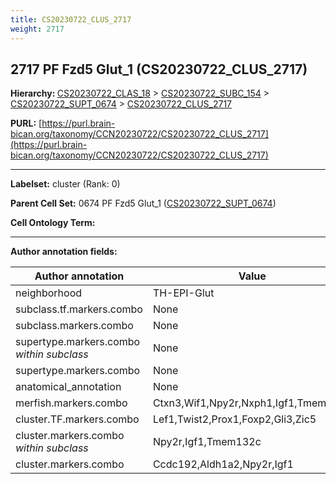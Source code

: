 ```yaml
---
title: CS20230722_CLUS_2717
weight: 2717
---
```

## 2717 PF Fzd5 Glut_1 (CS20230722_CLUS_2717)
<b>Hierarchy: </b>
[CS20230722_CLAS_18](../CS20230722_CLAS_18) >
[CS20230722_SUBC_154](../CS20230722_SUBC_154) >
[CS20230722_SUPT_0674](../CS20230722_SUPT_0674) >
[CS20230722_CLUS_2717](../CS20230722_CLUS_2717)

**PURL:** [https://purl.brain-bican.org/taxonomy/CCN20230722/CS20230722_CLUS_2717](https://purl.brain-bican.org/taxonomy/CCN20230722/CS20230722_CLUS_2717)

---


**Labelset:** cluster (Rank: 0)

**Parent Cell Set:** 0674 PF Fzd5 Glut_1 ([CS20230722_SUPT_0674](../CS20230722_SUPT_0674))



**Cell Ontology Term:** 

[MARKER GENES.]: #


---

[TRANSFERRED ANNOTATIONS.]: #


[AUTHOR ANNOTATION FIELDS.]: #


**Author annotation fields:**

| Author annotation | Value |
|-------------------|-------|
|neighborhood|TH-EPI-Glut|
|subclass.tf.markers.combo|None|
|subclass.markers.combo|None|
|supertype.markers.combo _within subclass_|None|
|supertype.markers.combo|None|
|anatomical_annotation|None|
|merfish.markers.combo|Ctxn3,Wif1,Npy2r,Nxph1,Igf1,Tmem132c|
|cluster.TF.markers.combo|Lef1,Twist2,Prox1,Foxp2,Gli3,Zic5|
|cluster.markers.combo _within subclass_|Npy2r,Igf1,Tmem132c|
|cluster.markers.combo|Ccdc192,Aldh1a2,Npy2r,Igf1|
